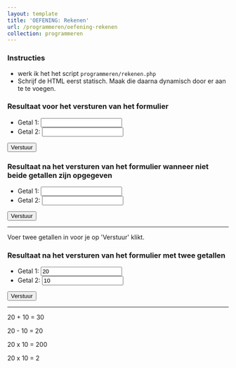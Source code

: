 ```yaml
---
layout: template
title: 'OEFENING: Rekenen'
url: /programmeren/oefening-rekenen
collection: programmeren
---
```

<div class="highlight">
    <h3>Instructies</h3>
    <ul>
        <li>werk ik het het script <code>programmeren/rekenen.php</code></li>
        <li>Schrijf de HTML eerst statisch. Maak die daarna dynamisch door er <code><?php ... ?></code> aan te te voegen.</li>
    </ul>
</div>

### Resultaat voor het versturen van het formulier
<div class="shadow result">
    <form>
    <ul>
    <li>Getal 1: <input type="number" /></li>
    <li>Getal 2: <input type="number" /></li>
    </ul>
    <input type="submit" value="Verstuur" />
    </form>
</div>

### Resultaat na het versturen van het formulier wanneer niet beide getallen zijn opgegeven
<div class="shadow result">
    <form>
    <ul>
    <li>Getal 1: <input type="number" value="" /></li>
    <li>Getal 2: <input type="number" value="" /></li>
    </ul>
    <input type="submit" value="Verstuur" />
    </form>
    <hr />
    <p>Voer twee getallen in voor je op 'Verstuur' klikt.</p>
</div>

### Resultaat na het versturen van het formulier met twee getallen
<div class="shadow result">
    <form>
    <ul>
    <li>Getal 1: <input type="number" value="20" /></li>
    <li>Getal 2: <input type="number" value="10" /></li>
    </ul>
    <input type="submit" value="Verstuur" />
    </form>
    <hr />
    <p>20 + 10 = 30</p>
    <p>20 - 10 = 20</p>
    <p>20 x 10 = 200</p>
    <p>20 x 10 = 2</p>
</div>
